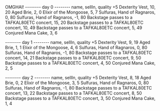 OMGHAI!
-------- day 0 --------
name, sellIn, quality
+5 Dexterity Vest, 10, 20
Aged Brie, 2, 0
Elixir of the Mongoose, 5, 7
Sulfuras, Hand of Ragnaros, 0, 80
Sulfuras, Hand of Ragnaros, -1, 80
Backstage passes to a TAFKAL80ETC concert, 15, 20
Backstage passes to a TAFKAL80ETC concert, 10, 49
Backstage passes to a TAFKAL80ETC concert, 5, 49
Conjured Mana Cake, 3, 6

-------- day 1 --------
name, sellIn, quality
+5 Dexterity Vest, 9, 19
Aged Brie, 1, 1
Elixir of the Mongoose, 4, 6
Sulfuras, Hand of Ragnaros, 0, 80
Sulfuras, Hand of Ragnaros, -1, 80
Backstage passes to a TAFKAL80ETC concert, 14, 21
Backstage passes to a TAFKAL80ETC concert, 9, 50
Backstage passes to a TAFKAL80ETC concert, 4, 50
Conjured Mana Cake, 2, 5

-------- day 2 --------
name, sellIn, quality
+5 Dexterity Vest, 8, 18
Aged Brie, 0, 2
Elixir of the Mongoose, 3, 5
Sulfuras, Hand of Ragnaros, 0, 80
Sulfuras, Hand of Ragnaros, -1, 80
Backstage passes to a TAFKAL80ETC concert, 13, 22
Backstage passes to a TAFKAL80ETC concert, 8, 50
Backstage passes to a TAFKAL80ETC concert, 3, 50
Conjured Mana Cake, 1, 4
